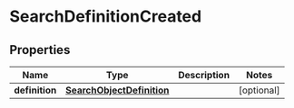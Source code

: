 
# SearchDefinitionCreated

## Properties
Name | Type | Description | Notes
------------ | ------------- | ------------- | -------------
**definition** | [**SearchObjectDefinition**](SearchObjectDefinition.md) |  |  [optional]



